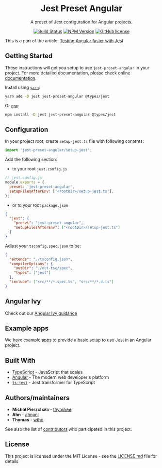 <h1 align="center">Jest Preset Angular</h1>

<p align="center">A preset of Jest configuration for Angular projects.</p>

<p align="center">
    <a href="https://actions-badge.atrox.dev/thymikee/jest-preset-angular/goto?ref=main"><img alt="Build Status" src="https://img.shields.io/endpoint.svg?url=https%3A%2F%2Factions-badge.atrox.dev%2Fthymikee%2Fjest-preset-angular%2Fbadge%3Fref%3Dmain&style=flat-square" /></a>
    <a href="https://www.npmjs.com/package/jest-preset-angular"><img src="https://img.shields.io/npm/v/jest-preset-angular/latest.svg?style=flat-square" alt="NPM Version" /></a>
    <a href="https://github.com/thymikee/jest-preset-angular/blob/main/LICENSE"><img src="https://img.shields.io/npm/l/jest-preset-angular.svg?style=flat-square" alt="GitHub license" /></a>
</p>

This is a part of the article: [Testing Angular faster with Jest](https://www.xfive.co/blog/testing-angular-faster-jest/).

## Getting Started

These instructions will get you setup to use `jest-preset-angular` in your project. For more detailed documentation,
please check [online documentation](https://thymikee.github.io/jest-preset-angular).

Install using [`yarn`](https://yarnpkg.com/en/package/jest-preset-angular):

```bash
yarn add -D jest jest-preset-angular @types/jest
```

Or [`npm`](https://www.npmjs.com/package/jest-preset-angular):

```bash
npm install -D jest jest-preset-angular @types/jest
```

## Configuration

In your project root, create `setup-jest.ts` file with following contents:

```ts
import 'jest-preset-angular/setup-jest';
```

Add the following section:

- to your root `jest.config.js`

```js
// jest.config.js
module.exports = {
  preset: 'jest-preset-angular',
  setupFilesAfterEnv: ['<rootDir>/setup-jest.ts'],
};
```

- or to your root `package.json`

```json
{
  "jest": {
    "preset": "jest-preset-angular",
    "setupFilesAfterEnv": ["<rootDir>/setup-jest.ts"]
  }
}
```

Adjust your `tsconfig.spec.json` to be:

```json
{
  "extends": "./tsconfig.json",
  "compilerOptions": {
    "outDir": "./out-tsc/spec",
    "types": ["jest"]
  },
  "include": ["src/**/*.spec.ts", "src/**/*.d.ts"]
}
```

## Angular Ivy

Check out our [Angular Ivy guidance](https://thymikee.github.io/jest-preset-angular/docs/guides/angular-ivy)

## Example apps

We have [example apps](https://github.com/thymikee/jest-preset-angular/tree/main/examples) to provide a basic setup to use Jest in an Angular project.

## Built With

- [TypeScript](https://www.typescriptlang.org/) - JavaScript that scales
- [Angular](https://angular.io/) - The modern web developer's platform
- [`ts-jest`](https://kulshekhar.github.io/ts-jest) - Jest transformer for TypeScript

## Authors/maintainers

- **Michał Pierzchała** - [thymikee](https://github.com/thymikee)
- **Ahn** - [ahnpnl](https://github.com/ahnpnl)
- **Thomas** - [wtho](https://github.com/wtho)

See also the list of [contributors](https://github.com/thymikee/jest-preset-angular/contributors) who participated in this project.

## License

This project is licensed under the MIT License - see the [LICENSE.md](LICENSE.md) file for details

